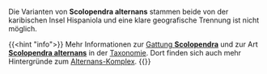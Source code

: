 ---
---

Die Varianten von **Scolopendra alternans** stammen beide von der karibischen Insel Hispaniola und eine klare geografische Trennung ist nicht möglich.

{{<hint "info">}}
Mehr Informationen zur [Gattung **Scolopendra**](/skolopender/taxonomie/scolopendromorpha/scolopendra/) und zur Art [**Scolopendra alternans**](/skolopender/taxonomie/scolopendromorpha/scolopendra/alternans) in der [Taxonomie](/skolopender/taxonomie/). Dort finden sich auch mehr Hintergründe zum [Alternans-Komplex](/skolopender/taxonomie/alternans-komplex/).
{{</hint>}}